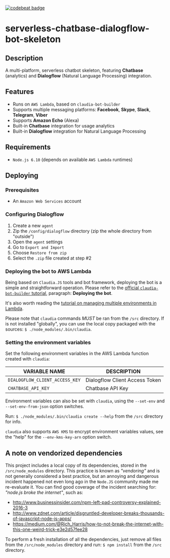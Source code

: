 [![codebeat badge](https://codebeat.co/badges/ecc2ce3e-4d42-428d-be61-296daad8c38f)](https://codebeat.co/projects/github-com-edonosotti-serverless-chatbase-dialogflow-bot-skeleton-master)

# serverless-chatbase-dialogflow-bot-skeleton

## Description

A multi-platform, serverless chatbot skeleton, featuring **Chatbase** (analytics) and **Dialogflow** (Natural Language Processing) integration.

## Features

 * Runs on `AWS Lambda`, based on `claudia-bot-builder`
 * Supports multiple messaging platforms: **Facebook**, **Skype**, **Slack**, **Telegram**, **Viber**
 * Supports **Amazon Echo** (Alexa)
 * Built-in **Chatbase** integration for usage analytics
 * Built-in **Dialogflow** integration for Natural Language Processing

## Requirements

 * `Node.js 6.10` (depends on available `AWS Lambda` runtimes)

## Deploying

### Prerequisites

* An `Amazon Web Services` account

### Configuring Dialogflow

 1. Create a new `agent`
 2. Zip the `/config/dialogflow` directory (zip the whole directory from "outside")
 3. Open the `agent` settings
 4. Go to `Export and Import`
 5. Choose `Restore from zip`
 6. Select the `.zip` file created at step #2

### Deploying the bot to AWS Lambda

Being based on `Claudia.JS` tools and bot framework, deploying the bot is a simple and straightforward operation. Please refer to the [official `claudia-bot-builder` tutorial](https://claudiajs.com/tutorials/hello-world-chatbot.html), paragraph: **Deploying the bot**.

It's also worth reading the [tutorial on managing multiple environments in Lambda](https://claudiajs.com/tutorials/versions.html).

Please note that `claudia` commands *MUST* be ran from the `/src` directory. If  is not installed "globally", you can use the local copy packaged with the sources: `$ ./node_modules/.bin/claudia`.

### Setting the environment variables

Set the following environment variables in the AWS Lambda function created with `claudia`:

| VARIABLE NAME                  | DESCRIPTION                    |
|--------------------------------|--------------------------------|
| `DIALOGFLOW_CLIENT_ACCESS_KEY` | Dialogflow Client Access Token |
| `CHATBASE_API_KEY`             | Chatbase API Key               |

Environment variables can also be set with `claudia`, using the `--set-env` and `--set-env-from-json` option switches.

Run: `$ ./node_modules/.bin/claudia create --help` from the `/src` directory for info.

`claudia` also supports `AWS KMS` to encrypt environment variables values, see the "help" for the `--env-kms-key-arn` option switch.

## A note on vendorized dependencies

This project includes a local copy of its dependencies, stored in the `/src/node_modules` directory. This practice is known as _"vendoring"_ and is not generally considered a best practice, but an annoying and dangerous incident happened not even long ago in the `Node.JS` community made me re-evaluate it. You can find good coverage of the incident searching for: _"node.js broke the internet"_, such as:

 * http://www.businessinsider.com/npm-left-pad-controversy-explained-2016-3
 * http://www.zdnet.com/article/disgruntled-developer-breaks-thousands-of-javascript-node-js-apps/
 * https://medium.com/@Rich_Harris/how-to-not-break-the-internet-with-this-one-weird-trick-e3e2d57fee28

To perform a fresh installation of all the dependencies, just remove all files from the `/src/node_modules` directory and run: `$ npm install` from the `/src` directory.
